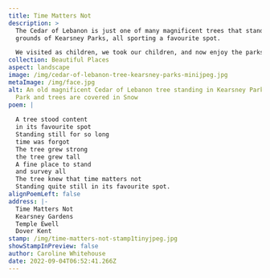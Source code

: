 ```yaml
---
title: Time Matters Not
description: >
  The Cedar of Lebanon is just one of many magnificent trees that stand on the
  grounds of Kearsney Parks, all sporting a favourite spot.

  We visited as children, we took our children, and now enjoy the parks with the grandchildren. Recently the parks have had a makeover and I am sure many more will find the magic that has delighted through the years, it is indeed a favourite spot where time matters not.
collection: Beautiful Places
aspect: landscape
image: /img/cedar-of-lebanon-tree-kearsney-parks-minijpeg.jpg
metaImage: /img/face.jpg
alt: An old magnificent Cedar of Lebanon tree standing in Kearsney Parks. The
  Park and trees are covered in Snow
poem: |
  
  A tree stood content
  in its favourite spot
  Standing still for so long 
  time was forgot
  The tree grew strong 
  the tree grew tall
  A fine place to stand 
  and survey all 
  The tree knew that time matters not
  Standing quite still in its favourite spot.
alignPoemLeft: false
address: |-
  Time Matters Not
  Kearsney Gardens
  Temple Ewell 
  Dover Kent
stamp: /img/time-matters-not-stamp1tinyjpeg.jpg
showStampInPreview: false
author: Caroline Whitehouse
date: 2022-09-04T06:52:41.266Z
---
```

